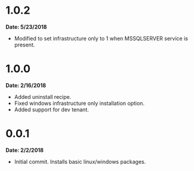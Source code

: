 # 1.0.2
**Date: 5/23/2018**

* Modified to set infrastructure only to 1 when MSSQLSERVER service is present.

# 1.0.0
**Date: 2/16/2018**

* Added uninstall recipe.
* Fixed windows infrastructure only installation option.
* Added support for dev tenant.

# 0.0.1
**Date: 2/2/2018**

* Initial commit. Installs basic linux/windows packages.

